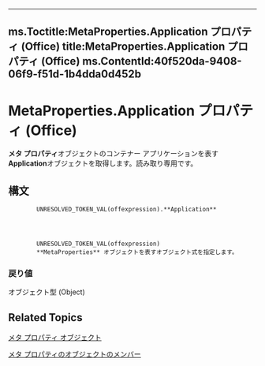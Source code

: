 

---
ms.Toctitle:MetaProperties.Application プロパティ (Office)
title:MetaProperties.Application プロパティ (Office)
ms.ContentId:40f520da-9408-06f9-f51d-1b4dda0d452b
---
# MetaProperties.Application プロパティ (Office)




**メタ プロパティ**オブジェクトのコンテナー アプリケーションを表す**Application**オブジェクトを取得します。読み取り専用です。

## 構文

            UNRESOLVED_TOKEN_VAL(offexpression).**Application**




            UNRESOLVED_TOKEN_VAL(offexpression)
            **MetaProperties** オブジェクトを表すオブジェクト式を指定します。

### 戻り値
オブジェクト型 (Object)





## Related Topics

[メタ プロパティ オブジェクト](957a6e06-3348-b180-3655-06ffbfb69e12.md)

[メタ プロパティのオブジェクトのメンバー](0e2efa13-130c-59ad-07ee-8499f502064a.md)




